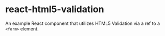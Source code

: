 # react-html5-validation
An example React component that utilizes HTML5 Validation via a ref to a `<form>` element.
